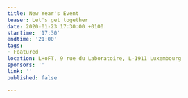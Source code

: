 ```yaml
---
title: New Year's Event
teaser: Let's get together
date: 2020-01-23 17:30:00 +0100
startime: '17:30'
endtime: '21:00'
tags:
- Featured
location: LHoFT, 9 rue du Laboratoire, L-1911 Luxembourg
sponsors: ''
link: ''
published: false

---
```

